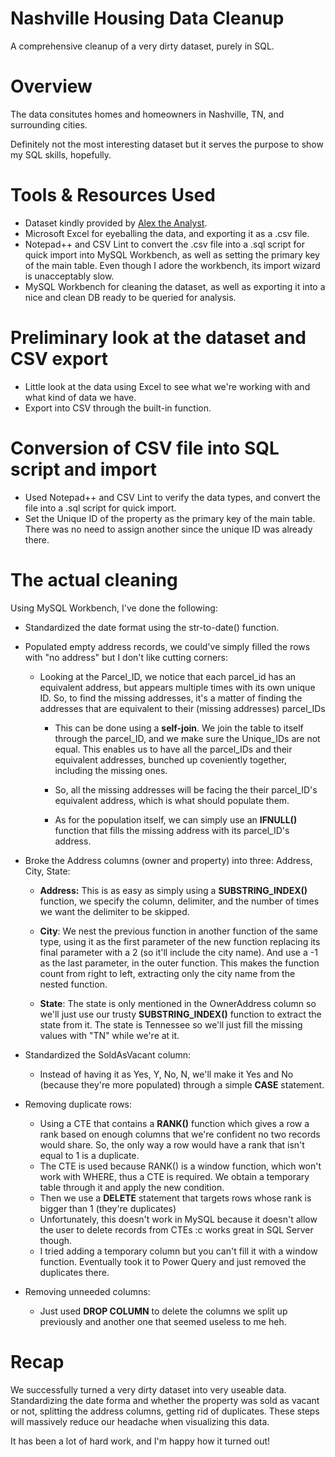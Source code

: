 # Nashville Housing Data Cleanup
 A comprehensive cleanup of a very dirty dataset, purely in SQL.

# Overview
The data consitutes homes and homeowners in Nashville, TN, and surrounding cities.

Definitely not the most interesting dataset but it serves the purpose to show my SQL skills, hopefully.

# Tools & Resources Used
 - Dataset kindly provided by [Alex the Analyst](https://www.youtube.com/@AlexTheAnalyst).
 - Microsoft Excel for eyeballing the data, and exporting it as a .csv file.
 - Notepad++ and CSV Lint to convert the .csv file into a .sql script for quick import into MySQL Workbench, as well as setting the primary key of the main table. Even though I adore the workbench, its import wizard is unacceptably slow.
 - MySQL Workbench for cleaning the dataset, as well as exporting it into a nice and clean DB ready to be queried for analysis.

# Preliminary look at the dataset and CSV export
- Little look at the data using Excel to see what we're working with and what kind of data we have.
- Export into CSV through the built-in function.

# Conversion of CSV file into SQL script and import
 - Used Notepad++ and CSV Lint to verify the data types, and convert the file into a .sql script for quick import.
 - Set the Unique ID of the property as the primary key of the main table. There was no need to assign another since the unique ID was already there.

 # The actual cleaning
 Using MySQL Workbench, I've done the following:
 - Standardized the date format using the str-to-date() function.
 - Populated empty address records, we could've simply filled the rows with "no address" but I don't like cutting corners:
    - Looking at the Parcel_ID, we notice that each parcel_id has an equivalent address, but appears multiple times with its own unique ID. So, to find the missing addresses, it's a matter of finding the addresses that are equivalent to their (missing addresses) parcel_IDs
      - This can be done using a **self-join**. We join the table to itself through the parcel_ID, and we make sure the Unique_IDs are not equal. This enables us to have all the parcel_IDs and their equivalent addresses, bunched up coveniently together, including the missing ones.
      - So, all the missing addresses will be facing the their parcel_ID's equivalent address, which is what should populate them.
      
      - As for the population itself, we can simply use an **IFNULL()** function that fills the missing address with its parcel_ID's address.

- Broke the Address columns (owner and property) into three: Address, City, State:
  - **Address:** This is as easy as simply using a **SUBSTRING_INDEX()** function, we specify the column, delimiter, and the number of times we want the delimiter to be skipped.
  - **City**: We nest the previous function in another function of the same type, using it as the first parameter of the new function replacing its final parameter with a 2 (so it'll include the city name). And use a -1 as the last parameter, in the outer function. This makes the function count from right to left, extracting only the city name from the nested function.

  - **State**: The state is only mentioned in the OwnerAddress column so we'll just use our trusty **SUBSTRING_INDEX()** function to extract the state from it. The state is Tennessee so we'll just fill the missing values with "TN" while we're at it.

 - Standardized the SoldAsVacant column: 
   - Instead of having it as Yes, Y, No, N, we'll make it Yes and No (because they're more populated) through a simple **CASE** statement.

- Removing duplicate rows:
  - Using a CTE that contains a **RANK()** function which gives a row a rank based on enough columns that we're confident no two records would share. So, the only way a row would have a rank that isn't equal to 1 is a duplicate.
  - The CTE is used because RANK() is a window function, which won't work with WHERE, thus a CTE is required. We obtain a temporary table through it and apply the new condition.
  - Then we use a **DELETE** statement that targets rows whose rank is bigger than 1 (they're duplicates)
  - Unfortunately, this doesn't work in MySQL because it doesn't allow the user to delete records from CTEs :c works great in SQL Server though.
  - I tried adding a temporary column but you can't fill it with a window function. Eventually took it to Power Query and just removed the duplicates there.

- Removing unneeded columns:
  - Just used **DROP COLUMN** to delete the columns we split up previously and another one that seemed useless to me heh.

 
 
 
 # Recap
  We successfully turned a very dirty dataset into very useable data. Standardizing the date forma and whether the property was sold as vacant or not, splitting the address columns, getting rid of duplicates. These steps will massively reduce our headache when visualizing this data.

  It has been a lot of hard work, and I'm happy how it turned out!
